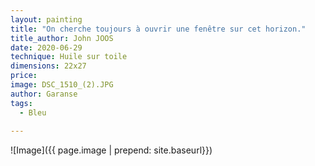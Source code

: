```yaml
---
layout: painting
title: "On cherche toujours à ouvrir une fenêtre sur cet horizon."       
title_author: John JOOS
date: 2020-06-29
technique: Huile sur toile
dimensions: 22x27
price: 
image: DSC_1510_(2).JPG
author: Garanse
tags:
  - Bleu
  
---
```

![Image]({{ page.image | prepend: site.baseurl}})

